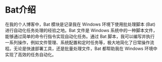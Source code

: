 # Bat介绍

在我的个人博客中，Bat 模块是记录我在 Windows 环境下使用批处理脚本 (Bat) 进行自动化任务处理的经验之地。Bat 文件是 Windows 系统中的一种脚本文件，能够通过简单的命令行指令实现自动化任务。通过 Bat 脚本，我可以编写并执行一系列操作，例如文件管理、系统配置和定时任务等，极大地简化了日常操作流程。无论是快速部署工具，还是批量处理文件，Bat 都帮助我在 Windows 环境中实现了高效的任务自动化。
